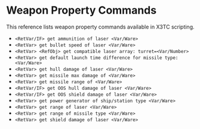 # Weapon Property Commands

This reference lists weapon property commands available in X3TC scripting.

- `<RetVar/IF> get ammunition of laser <Var/Ware>`
- `<RetVar> get bullet speed of laser <Var/Ware>`
- `<RetVar> <RefObj> get compatible laser array: turret=<Var/Number>`
- `<RetVar> get default launch time difference for missile type: <Var/Ware>`
- `<RetVar> get hull damage of laser <Var/Ware>`
- `<RetVar> get missile max damage of <Var/Ware>`
- `<RetVar> get missile range of <Var/Ware>`
- `<RetVar/IF> get OOS hull damage of laser <Var/Ware>`
- `<RetVar/IF> get OOS shield damage of laser <Var/Ware>`
- `<RetVar> get power generator of ship/station type <Var/Ware>`
- `<RetVar> get range of laser <Var/Ware>`
- `<RetVar> get range of missile type <Var/Ware>`
- `<RetVar> get shield damage of laser <Var/Ware>`
